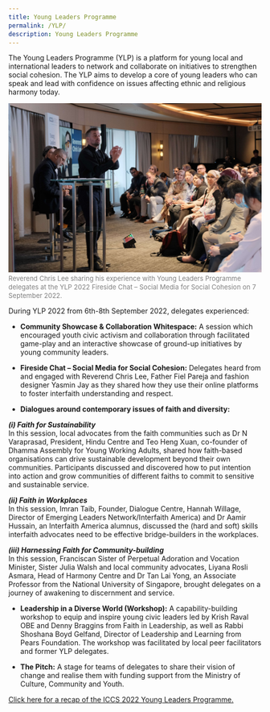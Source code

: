 ```yaml
---
title: Young Leaders Programme
permalink: /YLP/
description: Young Leaders Programme
---
```

The Young Leaders Programme (YLP) is a platform for young local and international leaders to network and collaborate on initiatives to strengthen social cohesion. The YLP aims to develop a core of young leaders who can speak and lead with confidence on issues affecting ethnic and religious harmony today. 

![](/images/Rev%20Chris.jpg)
<font color = "grey"><font size="-1">Reverend Chris Lee sharing his experience with Young Leaders Programme delegates at the YLP 2022 Fireside Chat – Social Media for Social Cohesion on 7 September 2022.</font></font>

During YLP 2022 from 6th-8th September 2022, delegates experienced:

* **Community Showcase & Collaboration Whitespace:** A session which encouraged youth civic activism and collaboration through facilitated game-play and an interactive showcase of ground-up initiatives by young community leaders.  


* **Fireside Chat – Social Media for Social Cohesion:** Delegates heard from and engaged with Reverend Chris Lee, Father Fiel Pareja and fashion designer Yasmin Jay as they shared how they use their online platforms to foster interfaith understanding and respect.  


* **Dialogues around contemporary issues of faith and diversity:**  

<b><i>(i) Faith for Sustainability</i></b>  
In this session, local advocates from the faith communities such as Dr N Varaprasad, President, Hindu Centre and Teo Heng Xuan, co-founder of Dhamma Assembly for Young Working Adults, shared how faith-based organisations can drive sustainable development beyond their own communities. Participants discussed and discovered how to put intention into action and grow communities of different faiths to commit to sensitive and sustainable service.  

<b><i>(ii) Faith in Workplaces</i></b>  
In this session, Imran Taib, Founder, Dialogue Centre, Hannah Willage, Director of Emerging Leaders Network/Interfaith America) and Dr Aamir Hussain, an Interfaith America alumnus, discussed the (hard and soft) skills interfaith advocates need to be effective bridge-builders in the workplaces.  

<b><i>(iii) Harnessing Faith for Community-building</i></b>    
In this session, Franciscan Sister of Perpetual Adoration and Vocation Minister, Sister Julia Walsh and local community advocates, Liyana Rosli Asmara, Head of Harmony Centre and Dr Tan Lai Yong, an Associate Professor from the National University of Singapore, brought delegates on a journey of awakening to discernment and service.  


* **Leadership in a Diverse World (Workshop):** A capability-building workshop to equip and inspire young civic leaders led by Krish Raval OBE and Denny Braggins from Faith in Leadership, as well as Rabbi Shoshana Boyd Gelfand, Director of Leadership and Learning from Pears Foundation. The workshop was facilitated by local peer facilitators and former YLP delegates.  


* **The Pitch:** A stage for teams of delegates to share their vision of change and realise them with funding support from the Ministry of Culture, Community and Youth.

[Click here for a recap of the ICCS 2022 Young Leaders Programme.](/latest/putting-our-faith-in-youth/)